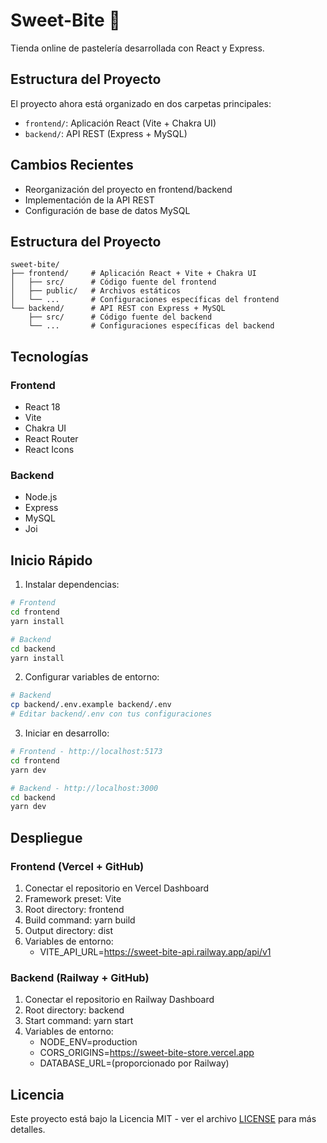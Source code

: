 # Sweet-Bite 🍰

Tienda online de pastelería desarrollada con React y Express.

## Estructura del Proyecto

El proyecto ahora está organizado en dos carpetas principales:

- `frontend/`: Aplicación React (Vite + Chakra UI)
- `backend/`: API REST (Express + MySQL)

## Cambios Recientes

- Reorganización del proyecto en frontend/backend
- Implementación de la API REST
- Configuración de base de datos MySQL

## Estructura del Proyecto

```
sweet-bite/
├── frontend/     # Aplicación React + Vite + Chakra UI
│   ├── src/      # Código fuente del frontend
│   ├── public/   # Archivos estáticos
│   └── ...       # Configuraciones específicas del frontend
└── backend/      # API REST con Express + MySQL
    ├── src/      # Código fuente del backend
    └── ...       # Configuraciones específicas del backend
```

## Tecnologías

### Frontend

- React 18
- Vite
- Chakra UI
- React Router
- React Icons

### Backend

- Node.js
- Express
- MySQL
- Joi

## Inicio Rápido

1. Instalar dependencias:

```bash
# Frontend
cd frontend
yarn install

# Backend
cd backend
yarn install
```

2. Configurar variables de entorno:

```bash
# Backend
cp backend/.env.example backend/.env
# Editar backend/.env con tus configuraciones
```

3. Iniciar en desarrollo:

```bash
# Frontend - http://localhost:5173
cd frontend
yarn dev

# Backend - http://localhost:3000
cd backend
yarn dev
```

## Despliegue

### Frontend (Vercel + GitHub)

1. Conectar el repositorio en Vercel Dashboard
2. Framework preset: Vite
3. Root directory: frontend
4. Build command: yarn build
5. Output directory: dist
6. Variables de entorno:
   - VITE_API_URL=https://sweet-bite-api.railway.app/api/v1

### Backend (Railway + GitHub)

1. Conectar el repositorio en Railway Dashboard
2. Root directory: backend
3. Start command: yarn start
4. Variables de entorno:
   - NODE_ENV=production
   - CORS_ORIGINS=https://sweet-bite-store.vercel.app
   - DATABASE_URL=(proporcionado por Railway)

## Licencia

Este proyecto está bajo la Licencia MIT - ver el archivo [LICENSE](LICENSE) para más detalles.
